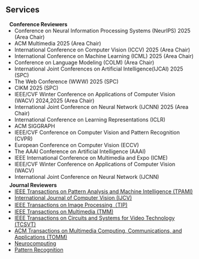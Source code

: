 ## Services

<!-- <h4 style="margin:0 10px 0;">Organization Committee</h4>

<ul style="margin:0 0 5px;">
  <li>Website Chair, <a href="https://bmvc2023.org/people/organisers/"><autocolor>The British Machine Vision Conference (BMVC)</autocolor></a> <a href="https://bmvc2022.org/people/organisers/"><autocolor>2022</autocolor></a>-<a href="https://bmvc2023.org/people/organisers/"><autocolor>2023</autocolor></a></li>
  <li>Website Master, <a href="https://www.acmmmasia.org/2020/committee.html"><autocolor>ACM International Conference on Multimedia in Asia (MM Asia) 2020</autocolor></a></li>
</ul>

<h4 style="margin:0 10px 0;">Area Chair</h4>

<ul style="margin:0 0 5px;">
  <li><a href="https://aistats.org/aistats2023/"><autocolor>International Conference on Artificial Intelligence and Statistics (AISTATS) 2023</autocolor></a></li>
  <li><a href="https://www.auai.org/uai2023/"><autocolor>The Conference on Uncertainty in Artificial Intelligence (UAI) 2023</autocolor></a></li>
</ul>

<h4 style="margin:0 10px 0;">Senior Program Committee</h4>

<ul style="margin:0 0 5px;">
  <li><a href="https://ijcai-21.org/"><autocolor>International Joint Conference on Artificial Intelligence (IJCAI) 2021</autocolor></a></li>
</ul> -->

<h4 style="margin:0 10px 0;">Conference Reviewers</h4>

<ul style="margin:0 0 5px;">
  <li><autocolor>Conference on Neural Information Processing Systems (NeurIPS) 2025 (Area Chair)</autocolor></li>
  <li><autocolor>ACM Multimedia 2025 (Area Chair)</autocolor></li>
  <li><autocolor>International Conference on Computer Vision (ICCV) 2025 (Area Chair)</autocolor></li>
  <li><autocolor>International Conference on Machine Learning (ICML) 2025 (Area Chair)</autocolor></li>
  <li><autocolor>Conference on Language Modeling (COLM) (Area Chair)</autocolor></li> 
  <li><autocolor>International Joint Conferences on Artificial Intelligence(IJCAI) 2025  (SPC)</autocolor></li>
  <li><autocolor>The Web Conference (WWW) 2025 (SPC) </autocolor></li>
  <li><autocolor>CIKM 2025 (SPC) </autocolor></li>
  <li><autocolor>IEEE/CVF Winter Conference on Applications of Computer Vision (WACV) 2024,2025 (Area Chair) </autocolor></li>
  <li><autocolor>International Joint Conference on Neural Network (IJCNN) 2025 (Area Chair) </autocolor></li>
  <li><autocolor>International Conference on Learning Representations (ICLR) </autocolor></li>
  <li><autocolor>ACM SIGGRAPH </autocolor></li>
  <li><autocolor>IEEE/CVF Conference on Computer Vision and Pattern Recognition (CVPR) </autocolor></li>

  <li><autocolor>European Conference on Computer Vision (ECCV) </autocolor></li>
  <!-- <li><a href="https://2022.acmmm.org/"><autocolor>International Joint Conference on Artificial Intelligence (IJCAI-ECAI) </autocolor></a></li> -->
  <li><autocolor>The AAAI Conference on Artificial Intelligence (AAAI) </autocolor></li>
  <li><autocolor>IEEE International Conference on Multimedia and Expo (ICME) </autocolor></li>
  <li><autocolor>IEEE/CVF Winter Conference on Applications of Computer Vision (WACV) </autocolor></li>
  <li><autocolor>International Joint Conference on Neural Network (IJCNN) </autocolor></li>
  <!--
  <li><a href="https://mmasia2021.uqcloud.net/"><autocolor>ACM MM Asia 2020-2021</autocolor></a></li>
  <li><a href="http://www.acml-conf.org/2021/"><autocolor>ACML 2021</autocolor></a></li>
  -->
</ul>

<h4 style="margin:0 10px 0;">Journal Reviewers</h4>

<ul style="margin:0 0 20px;">
  <li><a href="https://ieeexplore.ieee.org/xpl/RecentIssue.jsp?punumber=34"><autocolor>IEEE Transactions on Pattern Analysis and Machine Intelligence (TPAMI)</autocolor></a></li>
  <li><a href="https://link.springer.com/journal/11263"><autocolor>International Journal of Computer Vision (IJCV)</autocolor></a></li>
  <li><a href="https://ieeexplore.ieee.org/xpl/RecentIssue.jsp?punumber=83"><autocolor>IEEE Transactions on Image Processing（TIP)</autocolor></a></li>
  <li><a href="https://ieeexplore.ieee.org/xpl/aboutJournal.jsp?punumber=6046"><autocolor>IEEE Transactions on Multimedia (TMM)</autocolor></a></li>
  <li><a href="https://ieeexplore.ieee.org/xpl/RecentIssue.jsp?punumber=76"><autocolor>IEEE Transactions on Circuits and Systems for Video Technology (TCSVT)</autocolor></a></li>
  <li><a href="https://dl.acm.org/journal/tomm"><autocolor>ACM Transactions on Multimedia Computing, Communications, and Applications (TOMM)</autocolor></a></li>
  <li><a href="https://www.computer.org/csdl/journal/tp"><autocolor>Neurocomputing</autocolor></a></li>
  <li><a href="https://www.springer.com/journal/11263"><autocolor>Pattern Recognition</autocolor></a></li>

  <!--
  <li><a href="https://www.journals.elsevier.com/neural-networks"><autocolor>Neural Networks</autocolor></a></li>
  <li><a href="https://www.springer.com/journal/10994"><autocolor>Machine Learning</autocolor></a></li>
  <li><a href="https://www.journals.elsevier.com/information-processing-and-management"><autocolor>Information Processing and Management</autocolor></a></li>
  <li><a href="https://www.springer.com/journal/11063"><autocolor>Neural Processing Letters</autocolor></a></li>
  <li><a href="https://link.springer.com/journal/11042"><autocolor>Multimedia Tools and Applications</autocolor></a></li>
  <li><a href="https://ieeeaccess.ieee.org/"><autocolor>IEEE Access</autocolor></a></li>
  <li><a href="http://cjc.ict.ac.cn/"><autocolor>Chinese Journal of Computers</autocolor></a></li>
  -->
</ul>
